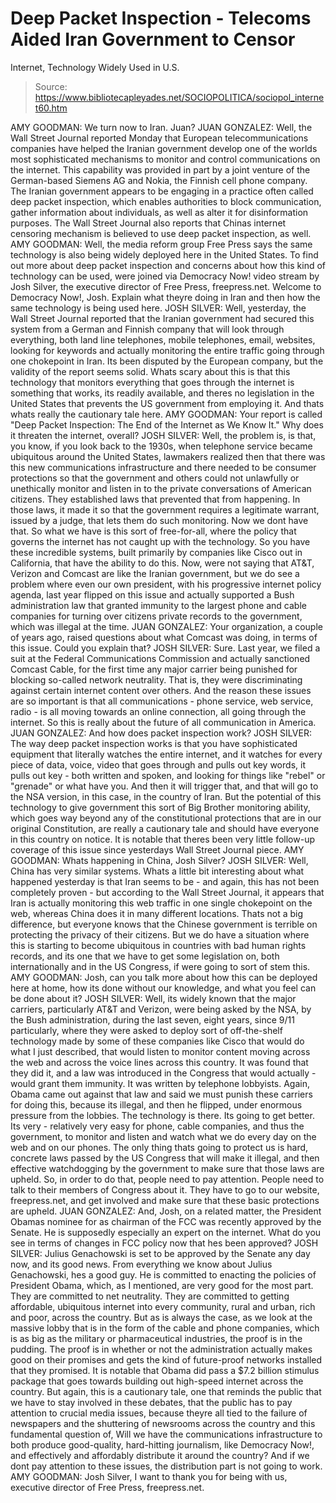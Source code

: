 # Deep Packet Inspection - Telecoms Aided Iran Government to Censor 
Internet, Technology Widely Used in U.S.

> Source: https://www.bibliotecapleyades.net/SOCIOPOLITICA/sociopol_internet60.htm

AMY GOODMAN: We turn now to Iran. Juan?
JUAN GONZALEZ: Well, the Wall Street Journal reported Monday that
European telecommunications companies have helped the Iranian government
develop one of the worlds most sophisticated mechanisms to monitor and
control communications on the internet. This capability was provided in
part by a joint venture of the German-based Siemens AG and Nokia, the
Finnish cell phone company.
The Iranian government appears to be engaging in a practice often called
deep packet inspection, which enables authorities to block
communication, gather information about individuals, as well as alter it
for disinformation purposes.
The Wall Street Journal also reports that
Chinas internet censoring mechanism is believed to use deep packet
inspection, as well.
AMY GOODMAN: Well, the media reform group Free Press says the same
technology is also being widely deployed here in the United States.
To find out more about deep packet inspection and concerns about how
this kind of technology can be used, were joined via Democracy Now!
video stream by Josh Silver, the executive director of Free Press,
freepress.net.
Welcome to Democracy Now!, Josh. Explain what theyre doing in Iran and
then how the same technology is being used here.
JOSH SILVER: Well, yesterday, the Wall Street Journal reported that the
Iranian government had secured this system from a German and Finnish
company that will look through everything, both land line telephones,
mobile telephones, email, websites, looking for keywords and actually
monitoring the entire traffic going through one chokepoint in Iran.
Its
been disputed by the European company, but the validity of the report
seems solid.
Whats scary about this is that this technology that monitors everything
that goes through the internet is something that works, its readily
available, and theres no legislation in the United States that prevents
the US government from employing it.
And thats whats really the
cautionary tale here.
AMY GOODMAN: Your report is called "Deep
Packet Inspection: The End of the Internet as We Know It." Why does it threaten the internet, overall?
JOSH SILVER: Well, the problem is, is that, you know, if you look back
to the 1930s, when telephone service became ubiquitous around the United
States, lawmakers realized then that there was this new communications
infrastructure and there needed to be consumer protections so that the
government and others could not unlawfully or unethically monitor and
listen in to the private conversations of American citizens.
They
established laws that prevented that from happening. In those laws, it
made it so that the government requires a legitimate warrant, issued by
a judge, that lets them do such monitoring.
Now we dont have that. So what we have is this sort of free-for-all,
where the policy that governs the internet has not caught up with the
technology. So you have these incredible systems, built primarily by
companies like Cisco out in California, that have the ability to do
this.
Now, were not saying that AT&T, Verizon and Comcast are like the
Iranian government, but we do see a problem where even our own
president, with his progressive internet policy agenda, last year
flipped on this issue and actually supported a
Bush
administration law
that granted immunity to the largest phone and cable companies for
turning over citizens private records to the government, which was
illegal at the time.
JUAN GONZALEZ: Your organization, a couple of years ago, raised
questions about what Comcast was doing, in terms of this issue. Could
you explain that?
JOSH SILVER: Sure. Last year, we filed a suit at the Federal
Communications Commission and actually sanctioned Comcast Cable, for the
first time any major carrier being punished for blocking so-called
network neutrality.
That is, they were discriminating against certain
internet content over others. And the reason these issues are so
important is that all communications - phone service, web service,
radio - is all moving towards an online connection, all going through the
internet.
So this is really about the future of all communication in
America.
JUAN GONZALEZ: And how does packet inspection work?
JOSH SILVER: The way deep packet inspection works is that you have
sophisticated equipment that literally watches the entire internet, and
it watches for every piece of data, voice, video that goes through and
pulls out key words, it pulls out key - both written and spoken, and
looking for things like "rebel" or "grenade" or what have you.
And then
it will trigger that, and that will go to
the NSA version, in this case,
in the country of Iran.
But the potential of this technology to give government this
sort of Big
Brother monitoring ability, which goes way beyond any of the
constitutional protections that are in our original Constitution, are
really a cautionary tale and should have everyone in this country on
notice.
It is notable that theres been very little follow-up coverage
of this issue since yesterdays Wall Street Journal piece.
AMY GOODMAN: Whats happening in China, Josh Silver?
JOSH SILVER: Well, China has very similar systems.
Whats a little bit
interesting about what happened yesterday is that Iran seems to be - and
again, this has not been completely proven - but according to the Wall
Street Journal, it appears that Iran is actually monitoring this web
traffic in one single chokepoint on the web, whereas China does it in
many different locations.
Thats not a big difference, but everyone
knows that the Chinese government is terrible on protecting the privacy
of their citizens.
But we do have a situation where this is starting to
become ubiquitous in countries with bad human rights records, and its
one that we have to get some legislation on, both internationally and in
the US Congress, if were going to sort of stem this.
AMY GOODMAN: Josh, can you talk more about how this can be deployed here
at home, how its done without our knowledge, and what you feel can be
done about it?
JOSH SILVER: Well, its widely known that the major carriers,
particularly AT&T and Verizon, were being asked by
the NSA, by the
Bush administration, during the last seven, eight years, since
9/11
particularly, where they were asked to deploy sort of off-the-shelf
technology made by some of these companies like
Cisco that would do what
I just described, that would listen to monitor content moving across the
web and across the voice lines across this country.
It was found that
they did it, and a law was introduced in the Congress that would
actually - would grant them immunity. It was written by telephone
lobbyists. Again, Obama came out against that law and said we must
punish these carriers for doing this, because its illegal, and then he
flipped, under enormous pressure from the lobbies.
The technology is there. Its going to get better. Its very - relatively
very easy for phone, cable companies, and thus the government, to
monitor and listen and watch what we do every day on the web and on our
phones. The only thing thats going to protect us is hard, concrete laws
passed by the US Congress that will make it illegal, and then effective watchdogging by the government to make sure that those laws are upheld.
So, in order to do that, people need to pay attention. People need to
talk to their members of Congress about it. They have to go to our
website, freepress.net, and get involved and make sure that these basic
protections are upheld.
JUAN GONZALEZ: And, Josh, on a related matter, the President Obamas
nominee for as chairman of the FCC was recently approved by the Senate.
He is supposedly especially an expert on the internet. What do you see
in terms of changes in FCC policy now that hes been approved?
JOSH SILVER: Julius Genachowski is set to be approved by the Senate any
day now, and its good news. From everything we know about Julius Genachowski, hes a good guy.
He is committed to enacting the policies
of President Obama, which, as I mentioned, are very good for the most
part. They are committed to net neutrality. They are committed to
getting affordable, ubiquitous internet into every community, rural and
urban, rich and poor, across the country.
But as is always the case, as we look at the massive lobby that is in
the form of the cable and phone companies, which is as big as the
military or pharmaceutical industries, the proof is in the pudding.
The
proof is in whether or not the administration actually makes good on
their promises and gets the kind of future-proof networks installed that
they promised. It is notable that Obama did pass a $7.2 billion stimulus
package that goes towards building out high-speed internet across the
country.
But again, this is a cautionary tale, one that reminds the public that
we have to stay involved in these debates, that the public has to pay
attention to crucial media issues, because theyre all tied to the
failure of newspapers and the shuttering of newsrooms across the country
and this fundamental question of,
Will we have the communications
infrastructure to both produce good-quality, hard-hitting journalism,
like Democracy Now!, and effectively and affordably distribute it around
the country?
And if we dont pay attention to these issues, the
distribution part is not going to work.
AMY GOODMAN: Josh Silver, I want to thank you for being with us,
executive director of Free Press,
freepress.net.
